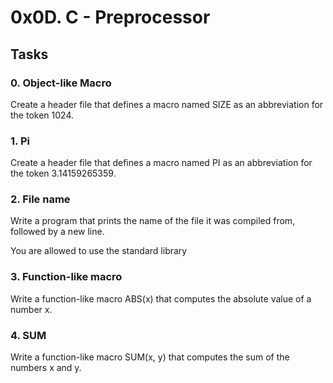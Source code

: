 # 0x0D. C - Preprocessor

## Tasks

### 0. Object-like Macro
Create a header file that defines a macro named SIZE as an abbreviation for the token 1024.

### 1. Pi

Create a header file that defines a macro named PI as an abbreviation for the token 3.14159265359.

### 2. File name

Write a program that prints the name of the file it was compiled from, followed by a new line.

You are allowed to use the standard library

### 3. Function-like macro

Write a function-like macro ABS(x) that computes the absolute value of a number x.

### 4. SUM

Write a function-like macro SUM(x, y) that computes the sum of the numbers x and y.



